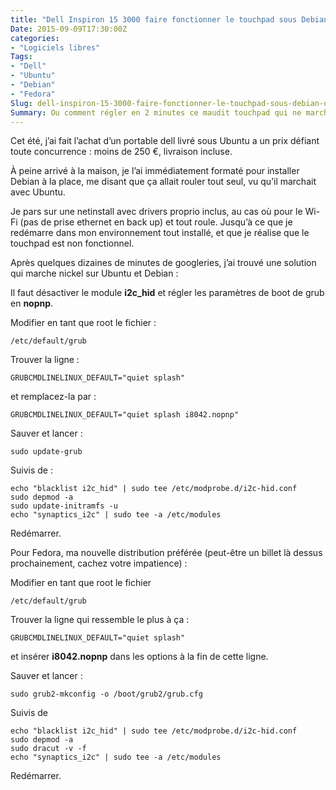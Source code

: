 ```yaml
---
title: "Dell Inspiron 15 3000 faire fonctionner le touchpad sous Debian, Ubuntu et Fedora"
Date: 2015-09-09T17:30:00Z
categories: 
- "Logiciels libres"
Tags: 
- "Dell"
- "Ubuntu"
- "Debian"
- "Fedora"
Slug: dell-inspiron-15-3000-faire-fonctionner-le-touchpad-sous-debian-ubuntu-et-fedora
Summary: Ou comment régler en 2 minutes ce maudit touchpad qui ne marche pas par défaut
---
```



Cet été, j’ai fait l’achat d’un portable dell livré sous Ubuntu a un prix défiant toute concurrence : moins de 250 €, livraison incluse.

À peine arrivé à la maison, je l’ai immédiatement formaté pour installer Debian à la place, me disant que ça allait rouler tout seul, vu qu’il marchait avec Ubuntu.

Je pars sur une netinstall avec drivers proprio inclus, au cas où pour le Wi-Fi (pas de prise ethernet en back up) et tout roule.
Jusqu’à ce que je redémarre dans mon environnement tout installé, et que je réalise que le touchpad est non fonctionnel.

Après quelques dizaines de minutes de googleries, j’ai trouvé une solution qui marche nickel sur Ubuntu et Debian : 

Il faut désactiver le module **i2c_hid** et régler les paramètres de boot de grub en **nopnp**.

Modifier en tant que root le fichier :

    /etc/default/grub

Trouver la ligne :

    GRUBCMDLINELINUX_DEFAULT="quiet splash"

et remplacez-la par :

    GRUBCMDLINELINUX_DEFAULT="quiet splash i8042.nopnp"

Sauver et lancer :

    sudo update-grub

Suivis de :

    echo "blacklist i2c_hid" | sudo tee /etc/modprobe.d/i2c-hid.conf
    sudo depmod -a
    sudo update-initramfs -u
    echo "synaptics_i2c" | sudo tee -a /etc/modules
    
Redémarrer.


Pour Fedora, ma nouvelle distribution préférée (peut-être un billet là dessus prochainement, cachez votre impatience) :


Modifier en tant que root le fichier

    /etc/default/grub

Trouver la ligne qui ressemble le plus à ça :

    GRUBCMDLINELINUX_DEFAULT="quiet splash"

et insérer **i8042.nopnp** dans les options à la fin de cette ligne.


Sauver et lancer :

    sudo grub2-mkconfig -o /boot/grub2/grub.cfg

Suivis de

    echo "blacklist i2c_hid" | sudo tee /etc/modprobe.d/i2c-hid.conf
    sudo depmod -a
    sudo dracut -v -f
    echo "synaptics_i2c" | sudo tee -a /etc/modules

Redémarrer.


